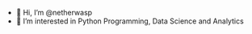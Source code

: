 - 👋 Hi, I’m @netherwasp
- 👀 I’m interested in Python Programming, Data Science and Analytics

<!---
netherwasp/netherwasp is a ✨ special ✨ repository because its `README.md` (this file) appears on your GitHub profile.
You can click the Preview link to take a look at your changes.
--->
